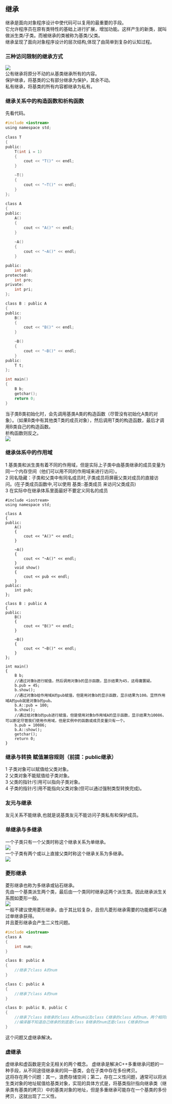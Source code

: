 ## 继承
继承是面向对象程序设计中使代码可以复用的最重要的手段。  
它允许程序员在原有类特性的基础上进行扩展，增加功能。这样产生的新类，就叫做派生类/子类。而被继承的类被称为基类/父类。    
继承呈现了面向对象程序设计的层次结构,体现了由简单到复杂的认知过程。    
### 三种访问限制的继承方式
![](https://github.com/sii2017/image/blob/master/%E7%BB%A7%E6%89%BF.png)   
公有继承将原分不动的从基类继承所有的内容。   
保护继承，将基类的公有部分继承为保护，其余不动。   
私有继承，将基类的所有内容都继承为私有。    
### 继承关系中的构造函数和析构函数
先看代码。  
```c
#include <iostream>  
using namespace std;   
   
class T   
{   
public:   
	T(int i = 1)    
	{   
		cout << "T()" << endl;   
	}   

	~T()   
	{   
		cout << "~T()" << endl;    
	}   
};   
   
class A   
{  
public:    
	A()  
	{   
		cout << "A()" << endl;   
	}   
   
	~A()   
	{  
		cout << "~A()" << endl;    
	}    

public:   
	int pub;  
protected:   
	int pro;  
private:    
	int pri;   
};    

class B : public A   
{    
public:   
	B()  
	{    
		cout << "B()" << endl;   
	}   

	~B()   
	{   
		cout << "~B()" << endl;   
	}   
public:   
	T t;   
};   

int main()   
{   
	B b;   
	getchar();  
	return 0;   
}    
```   
当子类B类初始化时，会先调用基类A类的构造函数（尽管没有初始化A类的对象）。（如果B类中有其他类T类的成员对象），然后调用T类的构造函数，最后才调用B类自己的构造函数。   
析构函数则反之。   
![](https://github.com/sii2017/image/blob/master/%E7%BB%A7%E6%89%BF%E4%B8%AD%E7%9A%84%E6%9E%84%E9%80%A0%E5%92%8C%E6%9E%90%E6%9E%84%E9%A1%BA%E5%BA%8F.png)  
### 继承体系中的作用域
1 基类类和派生类有着不同的作用域，但是实际上子类中由基类继承的成员变量为同一个内存空间（他们可以用不同的作用域来进行访问）。      
2 同名隐藏：子类和父类中有同名成员时,子类成员将屏蔽父类对成员的直接访问。(在子类成员函数中,可以使用 基类::基类成员 来访问父类成员)   
3 在实际中在继承体系里面最好不要定义同名的成员   
```
#include <iostream>   
using namespace std;   
   
class A  
{    
public:   
	A()   
	{   
		cout << "A()" << endl;   
	}  

	~A()    
	{   
		cout << "~A()" << endl;   
	}   
	void show()   
	{    
		cout << pub << endl;    
	}  
public:    
	int pub;   
};   

class B : public A   
{   
public:  
	B()   
	{   
		cout << "B()" << endl;   
	}    

	~B()   
	{   
		cout << "~B()" << endl;   
	}   
};   

int main()    
{   
	B b;   
	//通过对象b进行赋值，然后调用对象b的显示函数，显示结果为45，这毋庸置疑。    
	b.pub = 45;	   
	b.show();  
	//通过对象b给作用域A的pub赋值，但是用对象b的显示函数，显示结果为100。显然作用域A的pub就是对象b的pub。   
	b.A::pub = 100;   
	b.show();    
	//通过给对象b的pub进行赋值，但是使用对象b作用域A的显示函数，显示结果为10086，可以断定尽管我们使用作用域，但是实例中的函数或成员变量只有一个。      
	b.pub = 10086;   
	b.A::show();   
	getchar();   
	return 0;    
}   
```   
### 继承与转换 赋值兼容规则（前提：public继承）
1 子类对象可以赋值给父类对象。   
2 父类对象不能赋值给子类对象。  
3 父类的指针/引用可以指向子类对象。    
4 子类的指针/引用不能指向父类对象(但可以通过强制类型转换完成)。     
### 友元与继承
友元关系不能继承,也就是说基类友元不能访问子类私有和保护成员。   
### 单继承与多继承
一个子类只有一个父类时称这个继承关系为单继承。   
![](https://github.com/sii2017/image/blob/master/%E5%8D%95%E7%BB%A7%E6%89%BF.jpg)   
一个子类有两个或以上直接父类时称这个继承关系为多继承。    
![](https://github.com/sii2017/image/blob/master/%E5%A4%9A%E7%BB%A7%E6%89%BF.jpg)   
### 菱形继承
菱形继承也称为多继承或钻石继承。   
先由一个基类派生两个类，最后由一个类同时继承这两个派生类。因此继承派生关系图如菱形一般。   
![](https://github.com/sii2017/image/blob/master/%E8%8F%B1%E5%BD%A2%E7%BB%A7%E6%89%BF.jpg)   
一般不建议使用菱形继承，由于其比较复杂，且但凡菱形继承需要的功能都可以通过单继承获得。   
并且菱形继承会产生二义性问题。   
```c
#include <iostream>    
class A   
{    
	int num;   
}   

class B: public A   
{    
	//继承了class A的num   
}   

class C: public A   
{   
	//继承了class A的num
}   

class D: public B, public C    
{   
	//继承了class B继承的class A的num以及class C继承的class A的num，两个相同的num发生了冲突。   
	//编译器不知道自己继承的到底是class B继承的num还是class C继承的num    
}    
```   
这个问题又虚继承解决。   
### 虚继承   
虚继承和虚函数是完全无相关的两个概念。
虚继承是解决C++多重继承问题的一种手段，从不同途径继承来的同一基类，会在子类中存在多份拷贝。   
这将存在两个问题：其一，浪费存储空间；第二，存在二义性问题，通常可以将派生类对象的地址赋值给基类对象，实现的具体方式是，将基类指针指向继承类（继承类有基类的拷贝）中的基类对象的地址，但是多重继承可能存在一个基类的多份拷贝，这就出现了二义性。   
